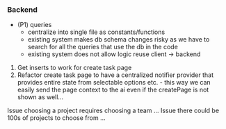 
### Backend 
- (P1) queries 
    - centralize into single file as constants/functions 
    - existing system makes db schema changes risky as we have to search for all the queries that use the db in the code 
    - existing system does not allow logic reuse client -> backend 






1. Get inserts to work for create task page 
2. Refactor create task page to have a centralized notifier provider that provides entire state from selectable options etc. - this way we can easily send the page context to the ai even if the createPage is not shown as well... 

Issue choosing a project requires choosing a team ...
Issue there could be 100s of projects to choose from ... 